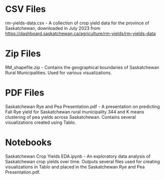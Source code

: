 # CSV Files

rm-yields-data.csv - A collection of crop yield data for the province of Saskatchewan, downloaded in July 2023 from https://dashboard.saskatchewan.ca/agriculture/rm-yields/rm-yields-data

# Zip Files

RM_shapefile.zip - Contains the geographical boundaries of Saskatchewan Rural Municipalities.  Used for various visualizations.


# PDF Files

Saskatchewan Rye and Pea Presentation.pdf - A presentation on predicting Fall Rye yield for Saskatchewan rural municipality 344 and K means clustering of pea yields across Saskatchewan.  Contains several visualizations created using Tablo.


# Notebooks

Saskatchewan Crop Yields EDA.ipynb - An exploratory data analysis of Saskatchewan crop yields over time.  Outputs several files used for creating visualizations in Tablo and placed in the Saskatchewan Rye and Pea Presentation.pdf.
